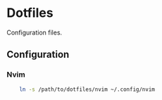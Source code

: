 # Dotfiles

Configuration files.

## Configuration

### Nvim

```bash
    ln -s /path/to/dotfiles/nvim ~/.config/nvim
```


